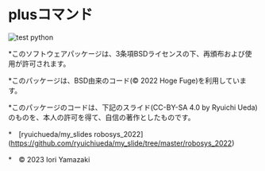 # plusコマンド

![test](https://github.com/iori0430/robosys2023/actions/workflows/test.yml/badge.svg)
python

*このソフトウェアパッケージは、3条項BSDライセンスの下、再頒布および使用が許可されます。

*このパッケージは、BSD由来のコード(© 2022 Hoge Fuge)を利用しています。

*このパッケージのコードは、下記のスライド(CC-BY-SA 4.0 by Ryuichi Ueda)のものを、本人の許可を得て、自信の著作としたものです。

   *　[ryuichueda/my_slides robosys_2022]　(https://github.com/ryuichiueda/my_slide/tree/master/robosys_2022)

*　© 2023 Iori Yamazaki
